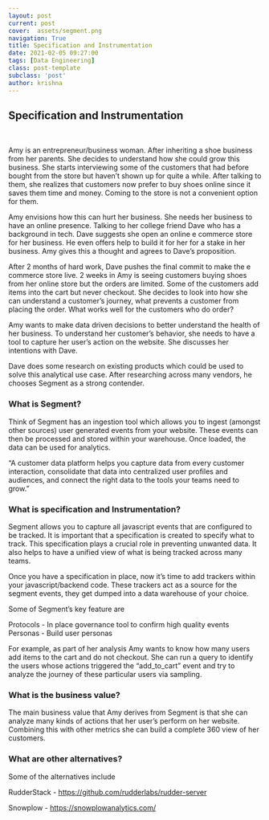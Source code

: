 ```yaml
---
layout: post
current: post
cover:  assets/segment.png
navigation: True
title: Specification and Instrumentation
date: 2021-02-05 09:27:00
tags: [Data Engineering]
class: post-template
subclass: 'post'
author: krishna
---
```


## Specification and Instrumentation
<br />

Amy is an entrepreneur/business woman. After inheriting a shoe business from her parents. She decides to understand how she could grow this business. She starts interviewing some of the customers that had before bought from the store but haven’t shown up for quite a while. After talking to them, she realizes that customers now prefer to buy shoes online since it saves them time and money. Coming to the store is not a convenient option for them.

Amy envisions how this can hurt her business. She needs her business to have an online presence. Talking to her college friend Dave who has a background in tech. Dave suggests she open an online e commerce store for her business. He even offers help to build it for her for a stake in her business. Amy gives this a thought and agrees to Dave’s proposition.

After 2 months of hard work, Dave pushes the final commit to make the e commerce store live. 2 weeks in Amy is seeing customers buying shoes from her online store but the orders are limited. Some of the customers add items into the cart but never checkout. She decides to look into how she can understand a customer’s journey, what prevents a customer from placing the order. What works well for the customers who do order?

Amy wants to make data driven decisions to better understand the health of her business. To understand her customer’s behavior, she needs to have a tool to capture her user’s action on the website. She discusses her intentions with Dave.

Dave does some research on existing products which could be used to solve this analytical use case. After researching across many vendors, he chooses Segment as a strong contender.

### What is Segment?

Think of Segment has an ingestion tool which allows you to ingest (amongst other sources) user generated events from your website. These events can then be processed and stored within your warehouse. Once loaded, the data can be used for analytics.

“A customer data platform helps you capture data from every customer interaction, consolidate that data into centralized user profiles and audiences, and connect the right data to the tools your teams need to grow.”

### What is specification and Instrumentation?

Segment allows you to capture all javascript events that are configured to be tracked. It is important that a specification is created to specify what to track. This specification plays a crucial role in preventing unwanted data. It also helps to have a unified view of what is being tracked across many teams.

Once you have a specification in place, now it’s time to add trackers within your javascript/backend code. These trackers act as a source for the segment events, they get dumped into a data warehouse of your choice.

Some of Segment’s key feature are

Protocols - In place governance tool to confirm high quality events
Personas - Build user personas


For example, as part of her analysis Amy wants to know how many users add items to the cart and do not checkout. She can run a query to identify the users whose actions triggered the “add_to_cart” event and try to analyze the journey of these particular users via sampling.


### What is the business value?

The main business value that Amy derives from Segment is that she can analyze many kinds of actions that her user’s perform on her website. Combining this with other metrics she can build a complete 360 view of her customers.

### What are other alternatives?

Some of the alternatives include

RudderStack - https://github.com/rudderlabs/rudder-server

Snowplow - https://snowplowanalytics.com/




